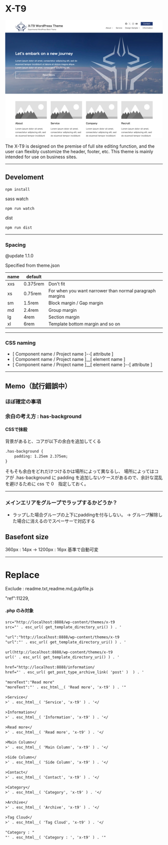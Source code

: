# X-T9

![100%](https://raw.githubusercontent.com/vektor-inc/x-t9/master/screenshot.png)

The X-T9 is designed on the premise of full site editing function, and the user can flexibly customize the header, footer, etc. This theme is mainly intended for use on business sites.

---

## Develoment

```
npm install
```

sass watch
```
npm run watch
```

dist
```
npm run dist
```

---

### Spacing

@update 1.1.0

Specified from theme.json

| name | default |  |
|-|-|------------ |
| xxs | 0.375rem | Don't fit |
| xs | 0.75rem | For when you want narrower than normal paragraph margins  |
| sm | 1.5rem | Block margin / Gap margin |
| md | 2.4rem | Group margin |
| lg | 4rem | Section margin |
| xl | 6rem | Template bottom margin and so on |

---
### CSS naming

* [ Component name / Project name ]--[ attribute ]
* [ Component name / Project name ]__[ element name ]
* [ Component name / Project name ]__[ element name ]--[ attribute ]

---
## Memo（試行錯誤中）

### ほぼ確定の事項

### 余白の考え方 : has-background

#### CSSで抹殺

背景があると、コアが以下の余白を追加してくる

```
.has-background {
	padding: 1.25em 2.375em;
}
```

そもそも余白をどれだけつけるかは場所によって異なるし、
場所によってはコアが .has-background に padding を追加しないケースがあるので、余計な混乱を避けるために css で 0　指定しておく。

---

### メインエリアをグループでラップするかどうか？

* ラップした場合グループの上下にpaddingを付与しない。
  → グループ解除した場合に消えるのでスペーサーで対応する

## Basefont size

360px : 14px -> 1200px : 16px 基準で自動可変

---

# Replace

Exclude : readme.txt,readme.md,gulpfile.js

"ref":11229,

#### .php のみ対象

```
src="http://localhost:8888/wp-content/themes/x-t9
src="' . esc_url( get_template_directory_uri() ) . '

"url":"http://localhost:8888/wp-content/themes/x-t9
"url":"' . esc_url( get_template_directory_uri() ) . '

url(http://localhost:8888/wp-content/themes/x-t9
url(' . esc_url( get_template_directory_uri() ) . '

href="http://localhost:8888/information/
href="' . esc_url( get_post_type_archive_link( 'post' )  ) . '

"moreText":"Read more"
"moreText":"' . esc_html__( 'Read more', 'x-t9' ) . '"

>Service</
>' . esc_html__( 'Service', 'x-t9' ) . '</

>Information</
>' . esc_html__( 'Information', 'x-t9' ) . '</

>Read more</
>' . esc_html__( 'Read more', 'x-t9' ) . '</

>Main Column</
>' . esc_html__( 'Main Column', 'x-t9' ) . '</

>Side Column</
>' . esc_html__( 'Side Column', 'x-t9' ) . '</

>Contact</
>' . esc_html__( 'Contact', 'x-t9' ) . '</

>Category</
>' . esc_html__( 'Category', 'x-t9' ) . '</

>Archive</
>' . esc_html__( 'Archive', 'x-t9' ) . '</

>Tag Cloud</
>' . esc_html__( 'Tag Cloud', 'x-t9' ) . '</

"Category : "
"' . esc_html__( 'Category : ', 'x-t9' ) . '"

```